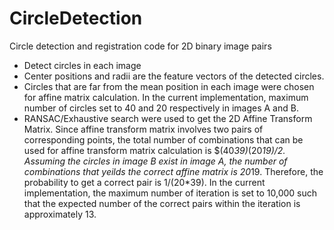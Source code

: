 # CircleDetection

Circle detection and registration code for 2D binary image pairs
- Detect circles in each image
- Center positions and radii are the feature vectors of the detected circles.
- Circles that are far from the mean position in each image were chosen for affine matrix calculation. In the current implementation, maximum number of circles set to 40 and 20 respectively in images A and B.
- RANSAC/Exhaustive search were used to get the 2D Affine Transform Matrix. Since affine transform matrix involves two pairs of corresponding points, the total number of combinations that can be used for affine transform matrix calculation is $(40*39)*(20*19)/2. Assuming the circles in image B exist in image A, the number of combinations that yeilds the correct affine matrix is 20*19. Therefore, the probability to get a correct pair is 1/(20*39). In the current implementation, the maximum number of iteration is set to 10,000 such that the expected number of the correct pairs within the iteration is approximately 13.
